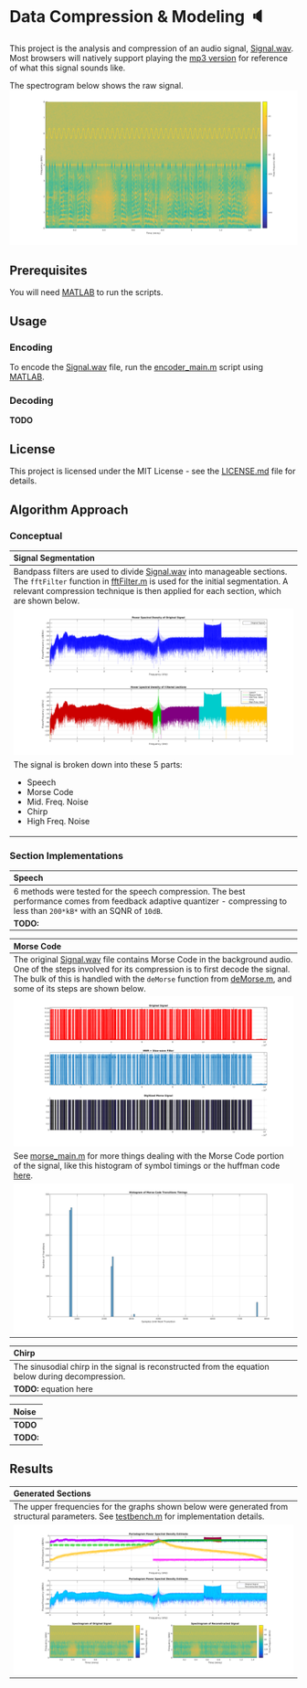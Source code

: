 # Data Compression & Modeling :speaker:

This project is the analysis and compression of an audio signal, [Signal.wav](https://raw.githubusercontent.com/jjones646/ece6260/master/includes/Signal.wav). Most browsers will natively support playing the [mp3 version](https://raw.githubusercontent.com/jjones646/ece6260/master/doc/Signal.mp3) for reference of what this signal sounds like.

The spectrogram below shows the raw signal.
![](./doc/signal-spectrogram.png)


## Prerequisites

You will need [MATLAB](http://www.mathworks.com/products/matlab/) to run the scripts.


## Usage

### Encoding
To encode the [Signal.wav](https://raw.githubusercontent.com/jjones646/ece6260/master/includes/Signal.wav) file, run the [encoder_main.m](./encoder_main.m) script using [MATLAB](http://www.mathworks.com/products/matlab/).

### Decoding
**TODO**


## License
This project is licensed under the MIT License - see the [LICENSE.md](./LICENSE.md) file for details.


## Algorithm Approach

### Conceptual

|Signal Segmentation|
|:---|
|Bandpass filters are used to divide [Signal.wav](https://raw.githubusercontent.com/jjones646/ece6260/master/includes/Signal.wav) into manageable sections. The `fftFilter` function in [fftFilter.m](./includes/fftFilter.m) is used for the initial segmentation. A relevant compression technique is then applied for each section, which are shown below.|
|![](./doc/filtered-sections.png)|
|The signal is broken down into these 5 parts:<ul><li>Speech</li><li>Morse Code</li><li>Mid. Freq. Noise</li><li>Chirp</li><li>High Freq. Noise</li></ul>|


### Section Implementations

|Speech|
|:---|
|6 methods were tested for the speech compression. The best performance comes from feedback adaptive quantizer - compressing to less than `200*kB*` with an SQNR of `10dB`.|
|**TODO:**|

|Morse Code|
|:---|
|The original [Signal.wav](https://raw.githubusercontent.com/jjones646/ece6260/master/includes/Signal.wav) file contains Morse Code in the background audio. One of the steps involved for its compression is to first decode the signal. The bulk of this is handled with the `deMorse` function from [deMorse.m](./includes/deMorse.m), and some of its steps are shown below.|
|![](./doc/morse-signal.png)|
|See [morse_main.m](./morse_main.m) for more things dealing with the Morse Code portion of the signal, like this histogram of symbol timings or the huffman code [here](./doc/huffman-code.md).|
|![](./doc/morse-timings.png)|

|Chirp|
|:---|
|The sinusodial chirp in the signal is reconstructed from the equation below during decompression.|
|**TODO:** equation here|

|Noise|
|:---|
|**TODO**|
|**TODO:**|


## Results

|Generated Sections|
|:---|
|The upper frequencies for the graphs shown below were generated from structural parameters. See [testbench.m](./testbench.m) for implementation details.|
|![](./doc/testbench-results1.png)|

